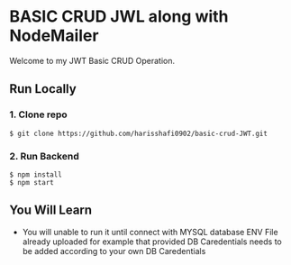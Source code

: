 # BASIC CRUD JWL along with NodeMailer

Welcome to my JWT Basic CRUD Operation.

## Run Locally

### 1. Clone repo

```
$ git clone https://github.com/harisshafi0902/basic-crud-JWT.git
```

### 2. Run Backend

```
$ npm install
$ npm start
```

## You Will Learn

- You will unable to run it until connect with MYSQL database
ENV File already uploaded for example that provided DB Caredentials needs to be added according to your own DB Caredentials
